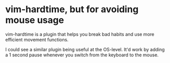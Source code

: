 # vim-hardtime, but for avoiding mouse usage

vim-hardtime is a plugin that helps you break bad habits and use more efficient movement functions.

I could see a similar plugin being useful at the OS-level. It'd work by adding a 1 second pause whenever you switch 
from the keyboard to the mouse.
